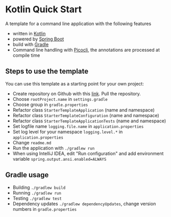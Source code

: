 # Kotlin Quick Start
A template for a command line application with the following features

- written in [Kotlin](https://kotlinlang.org/)
- powered by [Spring Boot](https://spring.io/projects/spring-boot)
- build with [Gradle](https://gradle.org/)
- Command line handling with [Picocli](https://picocli.info/), the annotations are processed at compile time

## Steps to use the template
You can use this template as a starting point for your own project:

- Create repository on Github with this [link](https://github.com/ChrLipp/starter-template/generate).
  Pull the repository.
- Choose `rootProject.name` in `settings.gradle`
- Choose group in `gradle.properties`
- Refactor class `StarterTemplateApplication` (name and namespace)
- Refactor class `StarterTemplateConfiguration` (name and namespace)
- Refactor class `StarterTemplateApplicationTests` (name and namespace)
- Set logfile name `logging.file.name` in `application.properties`
- Set log level for your namespace `logging.level.*` in `application.properties`
- Change `readme.md`
- Run the application with `./gradlew run`
- When using IntelliJ IDEA, edit "Run configuration" and 
  add environment variable `spring.output.ansi.enabled=ALWAYS`

## Gradle usage

- Building `./gradlew build`
- Running `./gradlew run`
- Testing `./gradlew test`
- Dependency updates `./gradlew dependencyUpdates`, change version numbers in `gradle.properties`
